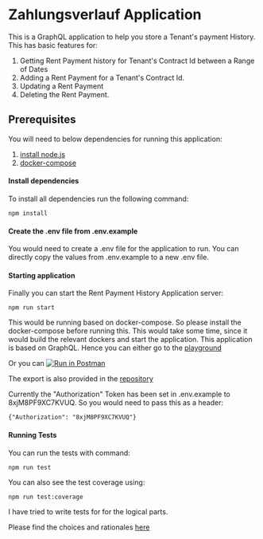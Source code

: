 # Zahlungsverlauf Application
This is a GraphQL application to help you store a Tenant's payment History.
This has basic features for: 
1. Getting Rent Payment history for Tenant's Contract Id between a Range of Dates
2. Adding a Rent Payment for a Tenant's Contract Id.
3. Updating a Rent Payment
4. Deleting the Rent Payment.

## Prerequisites
You will need to below dependencies for running this application: 
1. [install node.js](https://nodejs.org/en/download)
2. [docker-compose](https://docs.docker.com/compose/install/)

#### Install dependencies

To install all dependencies run the following command:
```
npm install
```

#### Create the .env file from .env.example
You would need to create a .env file for the application to run. 
You can directly copy the values from .env.example to a new .env file. 

#### Starting application

Finally you can start the Rent Payment History Application server:

```
npm run start
```
This would be running based on docker-compose. So please install the docker-compose before running this.
This would take some time, since it would build the relevant dockers and start the application. 
This application is based on GraphQL. Hence you can either go to the [playground](http://localhost:4000/)

Or you can [![Run in Postman](https://run.pstmn.io/button.svg)](https://app.getpostman.com/run-collection/306be73b96ed1ca51efd)

The export is also provided in the [repository](tenantPaymentHistory.postman_collection.json)

Currently the "Authorization" Token has been set in .env.example to 8xjM8PF9XC7KVUQ. 
So you would need to pass this as a header:
```
{"Authorization": "8xjM8PF9XC7KVUQ"}
```

#### Running Tests
You can run the tests with command: 
```
npm run test
```

You can also see the test coverage using: 
```
npm run test:coverage
```
I have tried to write tests for for the logical parts.

Please find the choices and rationales [here](./choices-and-rationales/README.md)